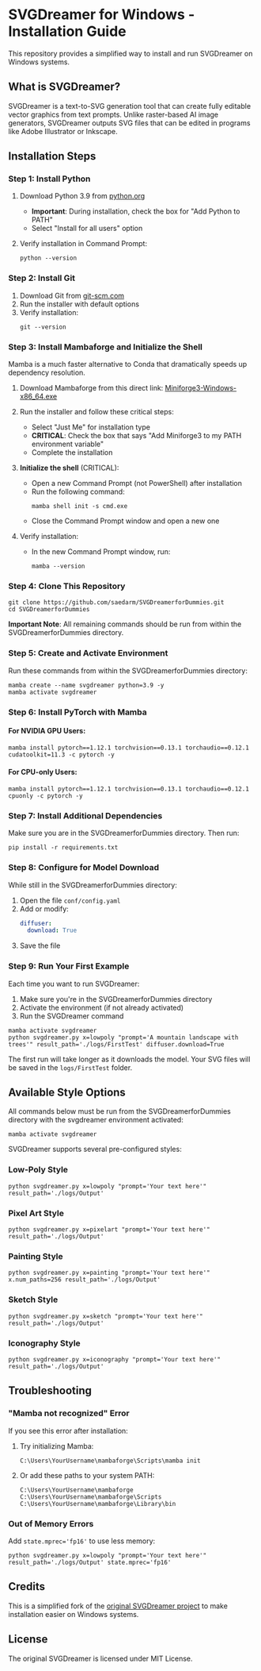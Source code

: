 # SVGDreamer for Windows - Installation Guide

This repository provides a simplified way to install and run SVGDreamer on Windows systems.

## What is SVGDreamer?

SVGDreamer is a text-to-SVG generation tool that can create fully editable vector graphics from text prompts. Unlike raster-based AI image generators, SVGDreamer outputs SVG files that can be edited in programs like Adobe Illustrator or Inkscape.

## Installation Steps

### Step 1: Install Python

1. Download Python 3.9 from [python.org](https://www.python.org/downloads/windows/)
   - **Important**: During installation, check the box for "Add Python to PATH"
   - Select "Install for all users" option

2. Verify installation in Command Prompt:
   ```
   python --version
   ```

### Step 2: Install Git

1. Download Git from [git-scm.com](https://git-scm.com/download/win)
2. Run the installer with default options
3. Verify installation:
   ```
   git --version
   ```

### Step 3: Install Mambaforge and Initialize the Shell

Mamba is a much faster alternative to Conda that dramatically speeds up dependency resolution.

1. Download Mambaforge from this direct link:
   [Miniforge3-Windows-x86_64.exe](https://github.com/conda-forge/miniforge/releases/latest/download/Miniforge3-Windows-x86_64.exe)

2. Run the installer and follow these critical steps:
   - Select "Just Me" for installation type
   - **CRITICAL**: Check the box that says "Add Miniforge3 to my PATH environment variable"
   - Complete the installation

3. **Initialize the shell** (CRITICAL):
   - Open a new Command Prompt (not PowerShell) after installation
   - Run the following command:
     ```
     mamba shell init -s cmd.exe
     ```
   - Close the Command Prompt window and open a new one

4. Verify installation:
   - In the new Command Prompt window, run:
     ```
     mamba --version
     ```

### Step 4: Clone This Repository

```
git clone https://github.com/saedarm/SVGDreamerforDummies.git
cd SVGDreamerforDummies
```

**Important Note**: All remaining commands should be run from within the SVGDreamerforDummies directory.

### Step 5: Create and Activate Environment

Run these commands from within the SVGDreamerforDummies directory:

```
mamba create --name svgdreamer python=3.9 -y
mamba activate svgdreamer
```

### Step 6: Install PyTorch with Mamba

#### For NVIDIA GPU Users:
```
mamba install pytorch==1.12.1 torchvision==0.13.1 torchaudio==0.12.1 cudatoolkit=11.3 -c pytorch -y
```

#### For CPU-only Users:
```
mamba install pytorch==1.12.1 torchvision==0.13.1 torchaudio==0.12.1 cpuonly -c pytorch -y
```

### Step 7: Install Additional Dependencies

Make sure you are in the SVGDreamerforDummies directory. Then run:

```
pip install -r requirements.txt
```

### Step 8: Configure for Model Download

While still in the SVGDreamerforDummies directory:

1. Open the file `conf/config.yaml` 
2. Add or modify:
   ```yaml
   diffuser:
     download: True
   ```
3. Save the file

### Step 9: Run Your First Example

Each time you want to run SVGDreamer:

1. Make sure you're in the SVGDreamerforDummies directory
2. Activate the environment (if not already activated)
3. Run the SVGDreamer command

```
mamba activate svgdreamer
python svgdreamer.py x=lowpoly "prompt='A mountain landscape with trees'" result_path='./logs/FirstTest' diffuser.download=True
```

The first run will take longer as it downloads the model. Your SVG files will be saved in the `logs/FirstTest` folder.

## Available Style Options

All commands below must be run from the SVGDreamerforDummies directory with the svgdreamer environment activated:

```
mamba activate svgdreamer
```

SVGDreamer supports several pre-configured styles:

### Low-Poly Style
```
python svgdreamer.py x=lowpoly "prompt='Your text here'" result_path='./logs/Output'
```

### Pixel Art Style
```
python svgdreamer.py x=pixelart "prompt='Your text here'" result_path='./logs/Output'
```

### Painting Style
```
python svgdreamer.py x=painting "prompt='Your text here'" x.num_paths=256 result_path='./logs/Output'
```

### Sketch Style
```
python svgdreamer.py x=sketch "prompt='Your text here'" result_path='./logs/Output'
```

### Iconography Style
```
python svgdreamer.py x=iconography "prompt='Your text here'" result_path='./logs/Output'
```

## Troubleshooting

### "Mamba not recognized" Error

If you see this error after installation:

1. Try initializing Mamba:
   ```
   C:\Users\YourUsername\mambaforge\Scripts\mamba init
   ```

2. Or add these paths to your system PATH:
   ```
   C:\Users\YourUsername\mambaforge
   C:\Users\YourUsername\mambaforge\Scripts
   C:\Users\YourUsername\mambaforge\Library\bin
   ```

### Out of Memory Errors

Add `state.mprec='fp16'` to use less memory:

```
python svgdreamer.py x=lowpoly "prompt='Your text here'" result_path='./logs/Output' state.mprec='fp16'
```

## Credits

This is a simplified fork of the [original SVGDreamer project](https://github.com/ximinng/SVGDreamer) to make installation easier on Windows systems.

## License

The original SVGDreamer is licensed under MIT License.
